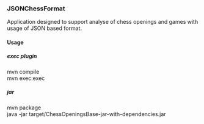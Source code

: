 ### JSONChessFormat
Application designed to support analyse of chess openings and games with usage of JSON based format.

#### Usage
##### exec plugin
mvn compile     
mvn exec:exec
##### jar
mvn package  
java -jar target/ChessOpeningsBase-jar-with-dependencies.jar
